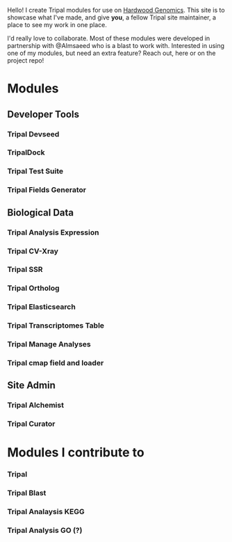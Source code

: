 Hello!  I create Tripal modules for use on [Hardwood Genomics](hardwoodgenomics.org).  This site is to showcase what I've made, and give **you**, a fellow Tripal site maintainer, a place to see my work in one place.


I'd really love to collaborate.  Most of these modules were developed in partnership with @Almsaeed who is a blast to work with.  Interested in using one of my modules, but need an extra feature?  Reach out, here or on the project repo!


# Modules

## Developer Tools

### Tripal Devseed
### TripalDock
### Tripal Test Suite
### Tripal Fields Generator


## Biological Data


### Tripal Analysis Expression

### Tripal CV-Xray 
### Tripal SSR
### Tripal Ortholog
### Tripal Elasticsearch
### Tripal Transcriptomes Table
### Tripal Manage Analyses
### Tripal cmap field and loader

## Site Admin
### Tripal Alchemist
### Tripal Curator

# Modules I contribute to
### Tripal
### Tripal Blast
### Tripal Analaysis KEGG
### Tripal Analysis GO (?)